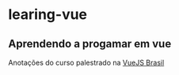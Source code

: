 # learing-vue

## Aprendendo a progamar em vue

Anotações do curso palestrado na <a href="https://treinamento.vuejsbrasil.org">VueJS Brasil</a>
